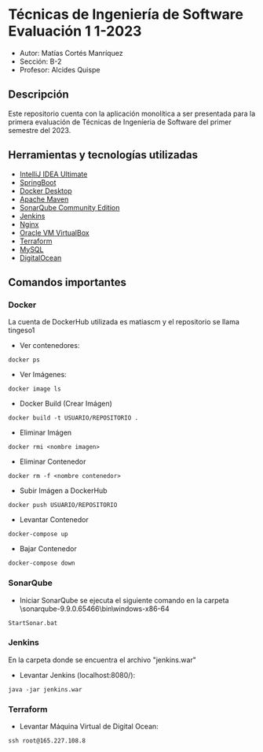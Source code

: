 # Técnicas de Ingeniería de Software Evaluación 1 1-2023

- Autor: Matías Cortés Manríquez
- Sección: B-2
- Profesor: Alcides Quispe

## Descripción

Este repositorio cuenta con la aplicación monolítica a ser presentada para la primera evaluación de Técnicas de Ingeníeria de Software del primer semestre del 2023.

## Herramientas y tecnologías utilizadas

* [IntelliJ IDEA Ultimate](https://www.jetbrains.com/idea/download/#section=windows)
* [SpringBoot](https://start.spring.io/)
* [Docker Desktop](https://www.docker.com/products/docker-desktop/)
* [Apache Maven](https://maven.apache.org/download.cgi)
* [SonarQube Community Edition](https://www.sonarsource.com/products/sonarqube/)
* [Jenkins](https://www.jenkins.io/)
* [Nginx](https://www.nginx.com/)
* [Oracle VM VirtualBox](https://www.virtualbox.org/)
* [Terraform](https://www.terraform.io/)
* [MySQL](https://www.mysql.com/)
* [DigitalOcean](https://www.digitalocean.com/)

## Comandos importantes

### Docker

La cuenta de DockerHub utilizada es matiascm y el repositorio se llama tingeso1

* Ver contenedores:

```
docker ps
```

* Ver Imágenes:

```
docker image ls
```

* Docker Build (Crear Imágen)

```
docker build -t USUARIO/REPOSITORIO .
```

* Eliminar Imágen

```
docker rmi <nombre imagen>
```

* Eliminar Contenedor

```
docker rm -f <nombre contenedor>
```

* Subir Imágen a DockerHub

```
docker push USUARIO/REPOSITORIO
```

* Levantar Contenedor

```
docker-compose up
```

* Bajar Contenedor

```
docker-compose down
```

### SonarQube

* Iniciar SonarQube se ejecuta el siguiente comando en la carpeta \sonarqube-9.9.0.65466\bin\windows-x86-64

```
StartSonar.bat
```

### Jenkins

En la carpeta donde se encuentra el archivo "jenkins.war"
* Levantar Jenkins (localhost:8080/):

```
java -jar jenkins.war
```

### Terraform

* Levantar Máquina Virtual de Digital Ocean:

```
ssh root@165.227.108.8
```